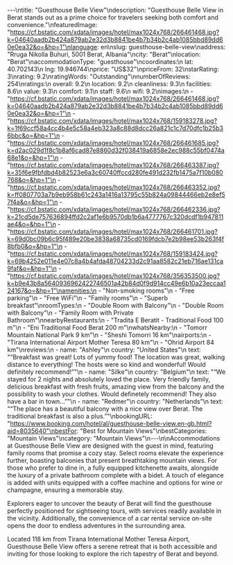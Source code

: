 ---\ntitle: "Guesthouse Belle View"\ndescription: "Guesthouse Belle View in Berat stands out as a prime choice for travelers seeking both comfort and convenience."\nfeaturedImage: "https://cf.bstatic.com/xdata/images/hotel/max1024x768/266461468.jpg?k=04640aadb2b424a879ab2e32d3b8841be4b7b34b2c4ab1085bbd89dd60e0ea32&o=&hp=1"\nlanguage: en\nslug: guesthouse-belle-view\naddress: "Rruga Nikolla Buhuri, 5001 Berat, Albania"\ncity: "Berat"\nlocation: "Berat"\naccommodationType: "guesthouse"\ncoordinates:\n  lat: 40.702143\n  lng: 19.946744\nprice: "US$32"\npriceFrom: 32\nstarRating: 3\nrating: 9.2\nratingWords: "Outstanding"\nnumberOfReviews: 254\nratings:\n  overall: 9.2\n  location: 9.2\n  cleanliness: 9.3\n  facilities: 8.6\n  value: 9.3\n  comfort: 9.1\n  staff: 9.6\n  wifi: 9.2\nimages:\n  - "https://cf.bstatic.com/xdata/images/hotel/max1024x768/266461468.jpg?k=04640aadb2b424a879ab2e32d3b8841be4b7b34b2c4ab1085bbd89dd60e0ea32&o=&hp=1"\n  - "https://cf.bstatic.com/xdata/images/hotel/max1024x768/159183278.jpg?k=1f69ccf58a4cc4b4e5c58a4eb323a8c88d8dcc26a821c1c7d70dfc1b25b36bbc&o=&hp=1"\n  - "https://cf.bstatic.com/xdata/images/hotel/max1024x768/266461685.jpg?k=d2ac029d1f8c1b8af6cad87e8860d32f038419a6858e2ec988c55bf0474a68e1&o=&hp=1"\n  - "https://cf.bstatic.com/xdata/images/hotel/max1024x768/266463387.jpg?k=35f6e9fbfdbd4b82523e6a3c60740ffccd280fe491d232fb1475a7f10b080768&o=&hp=1"\n  - "https://cf.bstatic.com/xdata/images/hotel/max1024x768/266463352.jpg?k=ff0807703a7b9eb958b61c243a1416a13795c55b824a09844466eb2e8ef57f4a&o=&hp=1"\n  - "https://cf.bstatic.com/xdata/images/hotel/max1024x768/266462336.jpg?k=21cd5de757636894ffd2c2af1e6b9570db1b6a4777767c320dcdf1b947811ae4&o=&hp=1"\n  - "https://cf.bstatic.com/xdata/images/hotel/max1024x768/266461701.jpg?k=69d0bc09b6c95f489e20be3838a68735cd0169fdcb7e2b98ee53b263f4f8bfb0&o=&hp=1"\n  - "https://cf.bstatic.com/xdata/images/hotel/max1024x768/159183424.jpg?k=69b4252e011e4e07c8a4b4afda48704233d2c91aa8582c21eb716ae131ca9faf&o=&hp=1"\n  - "https://cf.bstatic.com/xdata/images/hotel/max1024x768/356353500.jpg?k=b9e43b8a5640936962422746501a42b84d0f9d914cc49e6b10a23eccaa124167&o=&hp=1"\namenities:\n  - "Non-smoking rooms"\n  - "Free parking"\n  - "Free WiFi"\n  - "Family rooms"\n  - "Superb breakfast"\nroomTypes:\n  - "Double Room with Balcony"\n  - "Double Room with Balcony"\n  - "Family Room with Private Bathroom"\nnearbyRestaurants:\n  - "Tradita E Beratit - Traditional Food 100 m"\n  - "Eni Traditional Food Berat 200 m"\nwhatsNearby:\n  - "Tomorr Mountain National Park 9 km"\n  - "Sheshi Tomorri 16 km"\nairports:\n  - "Tirana International Airport Mother Teresa 80 km"\n  - "Ohrid Airport 84 km"\nreviews:\n  - name: "Ashley"\n    country: "United States"\n    text: "“Breakfast was great! Lots of yummy food! The location was great, walking distance to everything! The hosts were so kind and wonderful! Would definitely recommend!”"\n  - name: "Silke"\n    country: "Belgium"\n    text: "“We stayed for 2 nights and absolutely loved the place. Very friendly family, delicious breakfast with fresh fruits, amazing view from the balcony and the possibility to wash your clothes. Would definetely recommend! They also have a bar in town...”"\n  - name: "Redmer"\n    country: "Netherlands"\n    text: "“The place has a beautiful balcony with a nice view over Berat. The traditional breakfast is also a plus.”"\nbookingURL: "https://www.booking.com/hotel/al/guesthouse-belle-view.en-gb.html?aid=8035640"\nbestFor: "Best for Mountain Views"\nbestCategories: "Mountain Views"\ncategory: "Mountain Views"\n---\n\nAccommodations at Guesthouse Belle View are designed with the guest in mind, featuring family rooms that promise a cozy stay. Select rooms elevate the experience further, boasting balconies that present breathtaking mountain views. For those who prefer to dine in, a fully equipped kitchenette awaits, alongside the luxury of a private bathroom complete with a bidet. A touch of elegance is added with units equipped with a coffee machine and options for wine or champagne, ensuring a memorable stay.

Explorers eager to uncover the beauty of Berat will find the guesthouse perfectly positioned for sightseeing tours, with services readily available in the vicinity. Additionally, the convenience of a car rental service on-site opens the door to endless adventures in the surrounding area.

Located 118 km from Tirana International Mother Teresa Airport, Guesthouse Belle View offers a serene retreat that is both accessible and inviting for those looking to explore the rich tapestry of Berat and beyond.